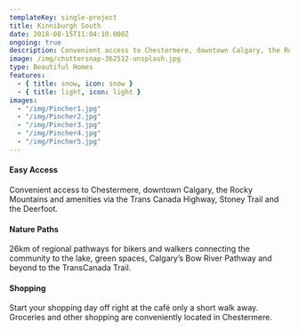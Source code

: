 ```yaml
---
templateKey: single-project
title: Kinniburgh South
date: 2018-08-15T11:04:10.000Z
ongoing: true
description: Convenient access to Chestermere, downtown Calgary, the Rocky Mountains and amenities via the Trans Canada Highway, Stoney Trail and the Deerfoot.
image: /img/chuttersnap-362512-unsplash.jpg
type: Beautiful Homes
features:
  - { title: snow, icon: snow }
  - { title: light, icon: light }
images:
  - "/img/Pincher1.jpg"
  - "/img/Pincher2.jpg"
  - "/img/Pincher3.jpg"
  - "/img/Pincher4.jpg"
  - "/img/Pincher5.jpg"
---
```


#### Easy Access

Convenient access to Chestermere, downtown Calgary, the Rocky Mountains and amenities via the Trans Canada Highway, Stoney Trail and the Deerfoot.

#### Nature Paths

26km of regional pathways for bikers and walkers connecting the community to the lake, green spaces, Calgary’s Bow River Pathway and beyond to the TransCanada Trail.

#### Shopping

Start your shopping day off right at the café only a short walk away. Groceries and other shopping are conveniently located in Chestermere.
